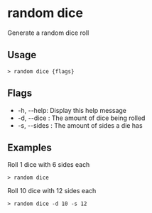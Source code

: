 # random dice
Generate a random dice roll

## Usage
```shell
> random dice {flags} 
 ```

## Flags
* -h, --help: Display this help message
* -d, --dice <integer>: The amount of dice being rolled
* -s, --sides <integer>: The amount of sides a die has

## Examples
  Roll 1 dice with 6 sides each
```shell
> random dice
 ```

  Roll 10 dice with 12 sides each
```shell
> random dice -d 10 -s 12
 ```

